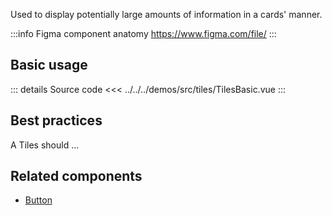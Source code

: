 Used to display potentially large amounts of information in a cards' manner.

:::info Figma component anatomy
https://www.figma.com/file/
:::

## Basic usage

<TilesBasic />

::: details Source code
<<< ../../../demos/src/tiles/TilesBasic.vue
:::

## Best practices

A Tiles should ...

## Related components

- [Button](/components/button/button.doc)
